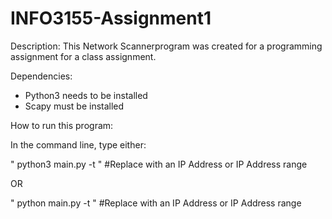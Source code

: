 # INFO3155-Assignment1

Description:
This Network Scannerprogram was created for a programming assignment for a class assignment.

Dependencies:
- Python3 needs to be installed
- Scapy must be installed

How to run this program:

In the command line, type either: 

" python3 main.py -t <ip range> " #Replace <ip range> with an IP Address or IP Address range

OR

" python main.py -t <ip range>" #Replace <ip range> with an IP Address or IP Address range
